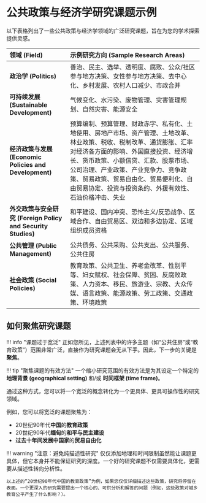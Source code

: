 # 公共政策与经济学研究课题示例

以下表格列出了一些公共政策与经济学领域的广泛研究课题，旨在为您的学术探索提供灵感。

| 领域 (Field) | 示例研究方向 (Sample Research Areas) |
| :--- | :--- |
| **政治学 (Politics)** | 善治、民主、选举、透明度、腐败、公众/社区参与地方决策、女性参与地方决策、去中心化、乡村发展、农村人口减少、市政合并 |
| **可持续发展 (Sustainable Development)** | 气候变化、水污染、废物管理、灾害管理规划、自然灾害、能源安全 |
| **经济政策与发展 (Economic Policies and Development)** | 预算编制、预算管理、财政赤字、私有化、土地使用、房地产市场、资产管理、土地改革、林业政策、税收、税制改革、通货膨胀、汇率对经济各方面的影响、外国直接投资、经济增长、货币政策、小额信贷、汇款、股票市场、公司治理、产业政策、产业竞争力、竞争政策、贸易政策、贸易自由化、贸易便利化、自由贸易协定、投资与投资条约、外援有效性、石油价格冲击、失业 |
| **外交政策与安全研究 (Foreign Policy and Security Studies)** | 和平建设、国内冲突、恐怖主义/反恐战争、区域合作、自由贸易区、双边和多边协定、区域组织成员资格 |
| **公共管理 (Public Management)** | 公共债务、公共采购、公共支出、公共服务、公共住房 |
| **社会政策 (Social Policies)** | 教育政策、公共卫生、养老金改革、性别平等、妇女赋权、社会保障、贫困、反腐败政策、人力资本、移民、旅游业、宗教、大众传媒、语言政策、能源政策、劳工政策、交通政策、环境政策 |

## 如何聚焦研究课题

!!! info "课题过于宽泛"
    正如您所见，上述列表中的许多主题（如“公共住房”或“教育政策”）范围非常广泛，直接作为研究课题会无从下手。因此，下一步的关键是**聚焦**。

!!! tip "聚焦课题的有效方法"
    一个缩小研究范围的有效方法是为其设定一个特定的 **地理背景 (geographical setting)** 和/或 **时间框架 (time frame)**。

通过这种方式，您可以将一个宽泛的概念转化为一个更具体、更具可操作性的研究领域。

例如，您可以将宽泛的课题聚焦为：

*   20世纪90年代**中国**的**教育政策**
*   20世纪90年代**缅甸**的**和平与民主建设**
*   **过去十年间发展中国家**的**贸易自由化**

!!! warning "注意：避免纯描述性研究"
    仅仅添加地理和时间限制虽然能让课题更具体，但它本身并不能保证研究的深度。一个好的研究课题不仅需要具体化，更需要从描述性转向分析性。

    以上述的“20世纪90年代中国的教育政策”为例，如果您仅仅详细描述这些政策，研究将停留在表面。一个更深入的研究需要提出一个核心的、可供分析和解答的问题（例如，这些政策对城乡教育公平产生了什么影响？）。
